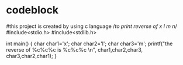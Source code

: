 # codeblock
#this project is created by using c language
/*to print reverse of x l m n*/
#include<stdio.h>
#include<stdlib.h>

int main()
{
    char char1='x';
    char char2='l';
    char char3='m';
    printf("the reverse of %c%c%c is %c%c%c \n",
           char1,char2,char3,
           char3,char2,char1);
}
